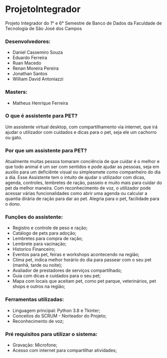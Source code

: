 # ProjetoIntegrador
Projeto Integrador do 1° e 6° Semestre de Banco de Dados da Faculdade de Tecnologia de São José dos Campos


### Desenvolvedores:

* Daniel Cassemiro Souza
* Eduardo Ferreira
* Ruan Macedo
* Renan Moreira Pereira
* Jonathan Santos
* William David Antoniazzi

### Masters:

* Matheus Henrique Ferreira


### O que é assistente para PET?

Um assistente virtual desktop, com compartilhamento via internet, que irá ajudar o utilizador com cuidados e dicas para o pet, seja ele um cachorro ou gato.


### Por que um assistente para PET?

Atualmente muitas pessoa tomaram conciência de que cuidar é o melhor e que todo animal é um ser com sentidos e pode ajudar as pessoas, seja em auxilio para um deficiênte visual ou simplesmete como companheiro do dia a dia.
Esse Assistente tem o intuito de ajudar o utilizador com dicas, agenda, controles, lembretes de ração, passeio e muito mais para cuidar do pet da melhor maneira.
Com reconhecimento de voz, o utilizador pode acessar várias funcionalidades como abrir uma agenda ou calcular a quantia dirária de ração para dar ao pet.
Alegria para o pet, facilidade para o dono.


### Funções do assistente:

* Registro e controle de peso e ração;
* Catálogo de pets para adoção;
* Lembretes para compra de ração;
* Lembrete para vacinação;
* Historico Financeiro;
* Eventos para pet, feiras e workshops acontecendo na região;
* Clima pet, indica melhor horário do dia para passear com o seu pet (manhã, tarde ou noite);
* Avaliador de prestadores de serviços compartilhado;
* Guia com dicas e cuidados para o seu pet;
* Mapa com locais que aceitam pet, como pet parque, veterinários, pet shops e outros na região;


### Ferramentas utilizadas:

* Linguagem principal: Python 3.8 e Tkinter;
* Conceitos do SCRUM - Norteador do Projeto;
* Reconhecimento de voz;


### Pré requisitos para utilizar o sistema:

* Gravação: Microfone;
* Acesso com internet para compartilhar atividades;
